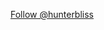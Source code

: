 <!-- Place this tag where you want the button to render. -->
<a class="github-button" href="https://github.com/hunterbliss" data-color-scheme="no-preference: light; light: light; dark: dark;" data-size="large" aria-label="Follow @hunterbliss on GitHub">Follow @hunterbliss</a>
<!-- Place this tag in your head or just before your close body tag. -->
<script async defer src="https://buttons.github.io/buttons.js"></script>

